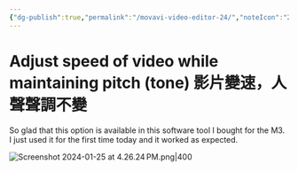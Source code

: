```yaml
---
{"dg-publish":true,"permalink":"/movavi-video-editor-24/","noteIcon":"2"}
---
```


# Adjust speed of video while maintaining pitch (tone) 影片變速，人聲聲調不變

So glad that this option is available in this software tool I bought for the M3. I just used it for the first time today and it worked as expected. 

![Screenshot 2024-01-25 at 4.26.24 PM.png|400](/img/user/Screenshot%202024-01-25%20at%204.26.24%E2%80%AFPM.png)